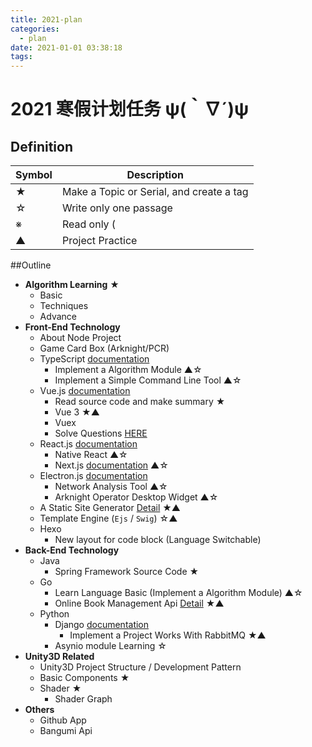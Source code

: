 ```yaml
---
title: 2021-plan
categories:
  - plan
date: 2021-01-01 03:38:18
tags:
---
```



#  2021 寒假计划任务 ψ(｀∇´)ψ

<!-- <div STYLE="page-break-after: always;"></div> -->

## Definition

| Symbol | Description                              |
| ------ | ---------------------------------------- |
| ★      | Make a Topic or Serial, and create a tag |
| ☆      | Write only one passage                   |
| ※      | Read only (                              |
| ▲      | Project Practice                         |

##Outline

- **Algorithm Learning** ★
  - Basic
  - Techniques
  - Advance
- **Front-End Technology**
  - About Node Project
  - Game Card Box (Arknight/PCR)
  - TypeScript [documentation](https://www.typescriptlang.org/docs)
    - Implement a Algorithm Module ▲☆
    - Implement a Simple Command Line Tool ▲☆
  - Vue.js [documentation](https://cn.vuejs.org/)
    - Read source code and make summary ★
    - Vue 3 ★▲
    - Vuex
    - Solve Questions [HERE](./qa-vue.md)
  - React.js [documentation](https://zh-hans.reactjs.org/)
    - Native React ▲☆
    - Next.js [documentation](https://www.nextjs.cn/docs/getting-started) ▲☆
  - Electron.js [documentation](https://www.electronjs.org/)
    - Network Analysis Tool ▲☆
    - Arknight Operator Desktop Widget ▲☆
  - A Static Site Generator [Detail](./static-site-generator-requirements.md) ★▲
  - Template Engine (`Ejs` / `Swig`) ☆▲
  - Hexo
    - New layout for code block (Language Switchable)
- **Back-End Technology**
  - Java
    - Spring Framework Source Code ★
  - Go
    - Learn Language Basic (Implement a Algorithm Module) ▲☆
    -  Online Book Management Api [Detail](./online-book-management-requirements.md) ★▲
  - Python
    - Django [documentation](https://docs.djangoproject.com/zh-hans/3.1/) 
      - Implement a Project Works With RabbitMQ ★▲
    - Asynio module Learning ☆
- **Unity3D Related**
  - Unity3D Project Structure / Development Pattern
  - Basic Components ★
  - Shader ★
    - Shader Graph
- **Others**
  - Github App
  - Bangumi Api

